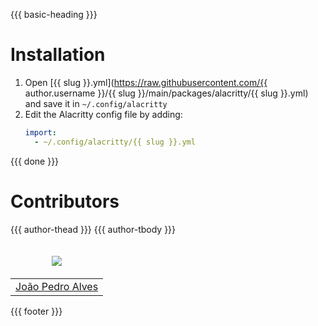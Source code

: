 {{{ basic-heading }}}

# Installation
1. Open [{{ slug }}.yml](https://raw.githubusercontent.com/{{ author.username }}/{{ slug }}/main/packages/alacritty/{{ slug }}.yml) and save it in `~/.config/alacritty`
2. Edit the Alacritty config file by adding:
    ```yml
    import:
      - ~/.config/alacritty/{{ slug }}.yml
    ```

{{{ done }}}

# Contributors
<table>
  <thead>
    <tr>
      {{{ author-thead }}}
      <td valign="bottom">
        <p align="center">
          <a href="https://github.com/joaopealves">
            <img src="https://github.com/joaopealves.png?size=100" align="center" />
          </a>
        </p>
      </td>
    </tr>
  </thead>

  <tbody>
    <tr>
      {{{ author-tbody }}}
      <td><a href="https://github.com/joaopealves">João Pedro Alves</a></td>
    </tr>
  </tbody>
</table>

{{{ footer }}}
